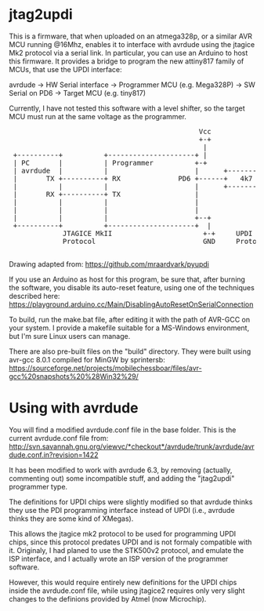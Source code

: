 # jtag2updi

This is a firmware, that when uploaded on an atmega328p, or a similar AVR MCU running @16Mhz, enables it to interface with avrdude using the jtagice Mk2 protocol via a serial link. In particular, you can use an Arduino to host this firmware.
It provides a bridge to program the new attiny817 family of MCUs, that use the UPDI interface:

avrdude -> HW Serial interface -> Programmer MCU (e.g. Mega328P) -> SW Serial on PD6 -> Target MCU (e.g. tiny817)

Currently, I have not tested this software with a level shifter, so the target MCU must run at the same voltage as the programmer.

<pre>
                                              Vcc                     Vcc
                                              +-+                     +-+
                                               |                       |
 +----------+          +---------------------+ |                       | +--------------------+
 | PC       |          | Programmer          +-+                       +-+  Target            |
 | avrdude  |          |                     |      +----------+         |                    |
 |       TX +----------+ RX              PD6 +------+   4k7    +---------+ UPDI               |
 |          |          |                     |      +----------+         |                    |
 |       RX +----------+ TX                  |                           |                    |
 |          |          |                     |                           |                    |
 |          |          |                     |                           |                    |
 |          |          |                     +--+                     +--+                    |
 +----------+          +---------------------+  |                     |  +--------------------+
             JTAGICE MkII                      +-+     UPDI          +-+
             Protocol                          GND     Protocol      GND

</pre>
Drawing adapted from: https://github.com/mraardvark/pyupdi

If you use an Arduino as host for this program, be sure that, after burning the software, you disable its auto-reset feature, using one of the techniques described here:
https://playground.arduino.cc/Main/DisablingAutoResetOnSerialConnection

To build, run the make.bat file, after editing it with the path of AVR-GCC on your system. I provide a makefile suitable for a MS-Windows environment, but I'm sure Linux users can manage.

There are also pre-built files on the "build" directory. They were built using avr-gcc 8.0.1 compiled for MinGW by sprintersb:
https://sourceforge.net/projects/mobilechessboar/files/avr-gcc%20snapshots%20%28Win32%29/


# Using with avrdude

You will find a modified avrdude.conf file in the base folder. This is the current avrdude.conf file from:
http://svn.savannah.gnu.org/viewvc/*checkout*/avrdude/trunk/avrdude/avrdude.conf.in?revision=1422

It has been modified to work with avrdude 6.3, by removing (actually, commenting out) some incompatible stuff, and adding the "jtag2updi" programmer type.

The definitions for UPDI chips were slightly modified so that avrdude thinks they use the PDI programming interface instead of UPDI (i.e., avrdude thinks they are some kind of XMegas).

This allows the jtagice mk2 protocol to be used for programming UPDI chips, since this protocol predates UPDI and is not formaly compatible with it. Originaly, I had planed to use the STK500v2 protocol, and emulate the ISP interface, and I actually wrote an ISP version of the programmer software.

However, this would require entirely new definitions for the UPDI chips inside the avrdude.conf file, while using jtagice2 requires only very slight changes to the definions provided by Atmel (now Microchip).
